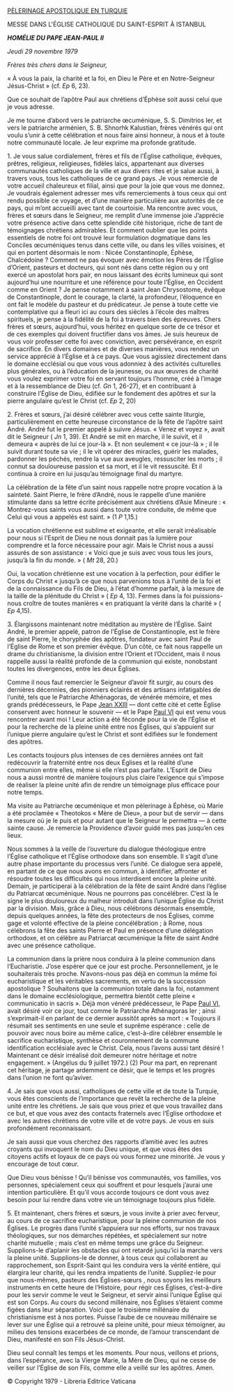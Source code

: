 [PÈLERINAGE APOSTOLIQUE EN TURQUIE](/content/john-paul-ii/fr/travels/sub_index1979/trav_turkey.html)

MESSE DANS L'ÉGLISE CATHOLIQUE DU SAINT-ESPRIT À ISTANBUL

***HOMÉLIE DU PAPE JEAN-PAUL II***

*Jeudi 29 novembre 1979*

*Frères très chers dans le Seigneur,*

« À vous la paix, la charité et la foi, en Dieu le Père et en Notre-Seigneur Jésus-Christ » (cf. *Ep* 6, 23).

Que ce souhait de l’apôtre Paul aux chrétiens d’Éphèse soit aussi celui que je vous adresse.

Je me tourne d’abord vers le patriarche œcuménique, S. S. Dimitrios Ier, et vers le patriarche arménien, S. B. Shnorhk Kalustian, frères vénérés qui ont voulu s’unir à cette célébration et nous faire ainsi honneur, à nous et à toute notre communauté locale. Je leur exprime ma profonde gratitude.

1\. Je vous salue cordialement, frères et fils de l’Église catholique, évêques, prêtres, religieux, religieuses, fidèles laïcs, appartenant aux diverses communautés catholiques de la ville et aux divers rites et je salue aussi, à travers vous, tous les catholiques de ce grand pays. Je vous remercie de votre accueil chaleureux et filial, ainsi que pour la joie que vous me donnez. Je voudrais également adresser mes vifs remerciements à tous ceux qui ont rendu possible ce voyage, et d’une manière particulière aux autorités de ce pays, qui m’ont accueilli avec tant de courtoisie. Ma rencontre avec vous, frères et sœurs dans le Seigneur, me remplit d’une immense joie J’apprécie votre présence active dans cette splendide cité historique, riche de tant de témoignages chrétiens admirables. Et comment oublier que les points essentiels de notre foi ont trouvé leur formulation dogmatique dans les Conciles œcuméniques tenus dans cette ville, ou dans les villes voisines, et qui en portent désormais le nom : Nicée Constantinople, Éphèse, Chalcédoine ? Comment ne pas évoquer avec émotion les Pères de l’Église d’Orient, pasteurs et docteurs, qui sont nés dans cette région ou y ont exercé un apostolat hors pair, en nous laissant des écrits lumineux qui sont aujourd’hui une nourriture et une référence pour toute l’Église, en Occident comme en Orient ? Je pense notamment à saint Jean Chrysostome, évêque de Constantinople, dont le courage, la clarté, la profondeur, l’éloquence en ont fait le modèle du pasteur et du prédicateur. Je pense à toute cette vie contemplative qui a fleuri ici au cours des siècles à l’école des maîtres spirituels, je pense à la fidélité de la foi à travers bien des épreuves. Chers frères et sœurs, aujourd’hui, vous héritez en quelque sorte de ce trésor et de ces exemples qui doivent fructifier dans vos âmes. Je suis heureux de vous voir professer cette foi avec conviction, avec persévérance, en esprit de sacrifice. En divers domaines et de diverses manières, vous rendez un service apprécié à l’Église et à ce pays. Que vous agissiez directement dans le domaine ecclésial ou que vous vous adonniez à des activités culturelles plus générales, ou à l’éducation de la jeunesse, ou aux œuvres de charité vous voulez exprimer votre foi en servant toujours l’homme, créé à l’image et à la ressemblance de Dieu (cf. *Gn* 1, 26-27), et en contribuant à construire l’Église de Dieu, édifiée sur le fondement des apôtres et sur la pierre angulaire qu’est le Christ (cf. *Ep* 2, 20)

2\. Frères et sœurs, j’ai désiré célébrer avec vous cette sainte liturgie, particulièrement en cette heureuse circonstance de la fête de l’apôtre saint André. André fut le premier appelé à suivre Jésus. « Venez et voyez », avait dit le Seigneur ( *Jn* 1, 39). Et André se mit en marche, il le suivit, et il demeura « auprès de lui ce jour-là ». Et non seulement « ce jour-là » ; il le suivit durant toute sa vie ; il le vit opérer des miracles, guérir les malades, pardonner les péchés, rendre la vue aux aveugles, ressusciter les morts ; il connut sa douloureuse passion et sa mort, et il le vit ressuscité. Et il continua à croire en lui jusqu’au témoignage final du martyre.

La célébration de la fête d’un saint nous rappelle notre propre vocation à la sainteté. Saint Pierre, le frère d’André, nous le rappelle d’une manière stimulante dans sa lettre écrite précisément aux chrétiens d’Asie Mineure : « Montrez-vous saints vous aussi dans toute votre conduite, de même que Celui qui vous a appelés est saint. » (1 *P* 1,15.)

La vocation chrétienne est sublime et exigeante, et elle serait irréalisable pour nous si l’Esprit de Dieu ne nous donnait pas la lumière pour comprendre et la force nécessaire pour agir. Mais le Christ nous a aussi assurés de son assistance : « Voici que je suis avec vous tous les jours, jusqu’à la fin du monde. » ( *Mt* 28, 20.)

Oui, la vocation chrétienne est une vocation à la perfection, pour édifier le Corps du Christ « jusqu’à ce que nous parvenions tous à l’unité de la foi et de la connaissance du Fils de Dieu, à l’état d’homme parfait, à la mesure de la taille de la plénitude du Christ » ( *Ep* 4, 13). Fermes dans la foi puissions-nous croître de toutes manières « en pratiquant la vérité dans la charité » ( *Ep* 4,15).

3\. Élargissons maintenant notre méditation au mystère de l’Église. Saint André, le premier appelé, patron de l’Église de Constantinople, est le frère de saint Pierre, le choryphée des apôtres, fondateur avec saint Paul de l’Église de Rome et son premier évêque. D’un côté, ce fait nous rappelle un drame du christianisme, la division entre l’Orient et l’Occident, mais il nous rappelle aussi la réalité profonde de la communion qui existe, nonobstant toutes les divergences, entre les deux Églises.

Comme il nous faut remercier le Seigneur d’avoir fit surgir, au cours des dernières décennies, des pionniers éclairés et des artisans infatigables de l’unité, tels que le Patriarche Athénagoras, de vénérée mémoire, et mes grands prédécesseurs, le Pape [Jean XXIII](http://www.vatican.va/holy_father/john_xxiii/index_fr.htm) — dont cette cité et cette Église conservent avec honneur le souvenir — et le Pape [Paul VI](http://www.vatican.va/holy_father/paul_vi/index_fr.htm) qui est venu vous rencontrer avant moi ! Leur action a été féconde pour la vie de l’Église et pour la recherche de la pleine unité entre nos Églises, qui s’appuient sur l’unique pierre angulaire qu’est le Christ et sont édifiées sur le fondement des apôtres.

Les contacts toujours plus intenses de ces dernières années ont fait redécouvrir la fraternité entre nos deux Églises et la réalité d’une communion entre elles, même si elle n’est pas parfaite. L’Esprit de Dieu nous a aussi montré de manière toujours plus claire l’exigence qui s’impose de réaliser la pleine unité afin de rendre un témoignage plus efficace pour notre temps.

Ma visite au Patriarche œcuménique et mon pèlerinage à Éphèse, où Marie a été proclamée « Theotokos « Mère de Dieu», a pour but de servir — dans la mesure où je le puis et pour autant que le Seigneur le permettra — à cette sainte cause. Je remercie la Providence d’avoir guidé mes pas jusqu’en ces lieux.

Nous sommes à la veille de l’ouverture du dialogue théologique entre l’Église catholique et l’Église orthodoxe dans son ensemble. Il s’agit d’une autre phase importante du processus vers l’unité. Ce dialogue sera appelé, en partant de ce que nous avons en commun, à identifier, affronter et résoudre toutes les difficultés qui nous interdisent encore la pleine unité. Demain, je participerai à la célébration de la fête de saint André dans l’église du Patriarcat œcuménique. Nous ne pourrons pas concélébrer. C’est là le signe le plus douloureux du malheur introduit dans l’unique Église du Christ par la division. Mais, grâce à Dieu, nous célébrons désormais ensemble, depuis quelques années, la fête des protecteurs de nos Églises, comme gage et volonté effective de la pleine concélébration ; à Rome, nous célébrons la fête des saints Pierre et Paul en présence d’une délégation orthodoxe, et on célèbre au Patriarcat œcuménique la fête de saint André avec une présence catholique.

La communion dans la prière nous conduira à la pleine communion dans l’Eucharistie. J’ose espérer que ce jour est proche. Personnellement, je le souhaiterais très proche. N’avons-nous pas déjà en commun la même foi eucharistique et les véritables sacrements, en vertu de la succession apostolique ? Souhaitons que la communion totale dans la foi, notamment dans le domaine ecclésiologique, permettra bientôt cette pleine « communicatio in sacris ». Déjà mon vénéré prédécesseur, le Pape [Paul VI](http://www.vatican.va/holy_father/paul_vi/index_fr.htm), avait désiré voir ce jour, tout comme le Patriarche Athénagoras Ier ; ainsi s’exprimait-il en parlant de ce dernier aussitôt après sa mort : « Toujours il résumait ses sentiments en une seule et suprême espérance : celle de pouvoir avec nous boire au même calice, c’est-à-dire célébrer ensemble le sacrifice eucharistique, synthèse et couronnement de la commune identification ecclésiale avec le Christ. Cela, nous l’avons aussi tant désiré ! Maintenant ce désir irréalisé doit demeurer notre héritage et notre engagement. » (Angélus du 9 juillet 1972.) (2) Pour ma part, en reprenant cet héritage, je partage ardemment ce désir, que le temps et les progrès dans l’union ne font qu’aviver.

4\. Je sais que vous aussi, catholiques de cette ville et de toute la Turquie, vous êtes conscients de l’importance que revêt la recherche de la pleine unité entre les chrétiens. Je sais que vous priez et que vous travaillez dans ce but, et que vous avez des contacts fraternels avec l’Église orthodoxe et avec les autres chrétiens de votre ville et de votre pays. Je vous en suis profondément reconnaissant.

Je sais aussi que vous cherchez des rapports d’amitié avec les autres croyants qui invoquent le nom du Dieu unique, et que vous êtes des citoyens actifs et loyaux de ce pays où vous formez une minorité. Je vous y encourage de tout cœur.

Que Dieu vous bénisse ! Qu’il bénisse vos communautés, vos familles, vos personnes, spécialement ceux qui souffrent et pour lesquels j’aurai une intention particulière. Et qu’il vous accorde toujours ce dont vous avez besoin pour lui rendre dans votre vie un témoignage toujours plus fidèle.

5\. Et maintenant, chers frères et sœurs, je vous invite à prier avec ferveur, au cours de ce sacrifice eucharistique, pour la pleine communion de nos Églises. Le progrès dans l’unité s’appuiera sur nos efforts, sur nos travaux théologiques, sur nos démarches répétées, et spécialement sur notre charité mutuelle ; mais c’est en même temps une grâce du Seigneur. Supplions-le d’aplanir les obstacles qui ont retardé jusqu’ici la marche vers la pleine unité. Supplions-le de donner, à tous ceux qui collaborent au rapprochement, son Esprit-Saint qui les conduira vers la vérité entière, qui élargira leur charité, qui les rendra impatients de l’unité. Suppliez-le pour que nous-mêmes, pasteurs des Églises-sœurs , nous soyons les meilleurs instruments en cette heure de l’Histoire, pour régir ces Églises, c’est-à-dire pour les servir comme le veut le Seigneur, et servir ainsi l’unique Église qui est son Corps. Au cours du second millénaire, nos Églises s’étaient comme figées dans leur séparation. Voici que le troisième millénaire du christianisme est à nos portes. Puisse l’aube de ce nouveau millénaire se lever sur une Église qui a retrouvé sa pleine unité, pour mieux témoigner, au milieu des tensions exacerbées de ce monde, de l’amour transcendant de Dieu, manifesté en son Fils Jésus-Christ.

Dieu seul connaît les temps et les moments. Pour nous, veillons et prions, dans l’espérance, avec la Vierge Marie, la Mère de Dieu, qui ne cesse de veiller sur l’Église de son Fils, comme elle a veillé sur les apôtres. Amen.

© Copyright 1979 - Libreria Editrice Vaticana